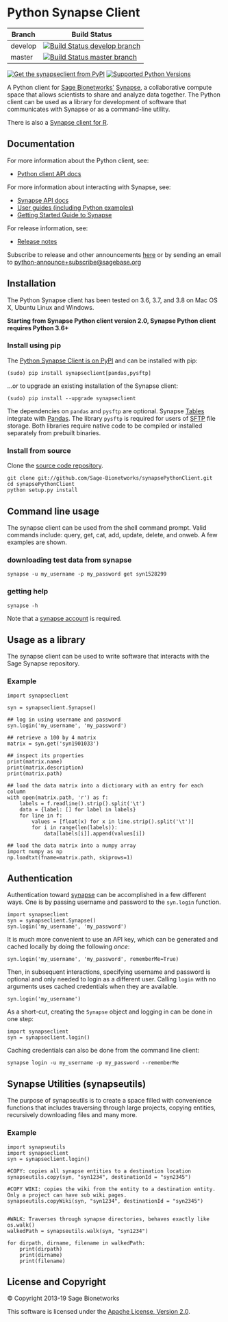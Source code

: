 Python Synapse Client
=====================

Branch  | Build Status
--------|-------------
develop | [![Build Status develop branch](https://github.com/Sage-Bionetworks/synapsePythonClient/workflows/build/badge.svg?branch=develop)](https://github.com/Sage-Bionetworks/synapsePythonClient/actions?query=branch%3Adevelop)
master  | [![Build Status master branch](https://github.com/Sage-Bionetworks/synapsePythonClient/workflows/build/badge.svg?branch=master)](https://github.com/Sage-Bionetworks/synapsePythonClient/actions?query=branch%3Amaster)

[![Get the synapseclient from PyPI](https://img.shields.io/pypi/v/synapseclient.svg)](https://pypi.python.org/pypi/synapseclient/) [![Supported Python Versions](https://img.shields.io/pypi/pyversions/synapseclient.svg)](https://pypi.python.org/pypi/synapseclient/) 

A Python client for [Sage Bionetworks'](https://www.sagebase.org) [Synapse](https://www.synapse.org/), a collaborative compute space that allows scientists to share and analyze data together. The Python client can be used as a library for development of software that communicates with Synapse or as a command-line utility.

There is also a [Synapse client for R](https://github.com/Sage-Bionetworks/synapser/).

Documentation
-------------

For more information about the Python client, see:

 * [Python client API docs](https://python-docs.synapse.org) 

For more information about interacting with Synapse, see:

 * [Synapse API docs](http://docs.synapse.org/rest/)
 * [User guides (including Python examples)](http://docs.synapse.org/articles/)
 * [Getting Started Guide to Synapse](http://docs.synapse.org/articles/getting_started.html)

For release information, see:

 * [Release notes](https://python-docs.synapse.org/build/html/news.html)

Subscribe to release and other announcements [here](https://groups.google.com/a/sagebase.org/forum/#!forum/python-announce)
or by sending an email to [python-announce+subscribe@sagebase.org](mailto:python-announce+subscribe@sagebase.org)


Installation
------------

The Python Synapse client has been tested on 3.6, 3.7, and 3.8 on Mac OS X, Ubuntu Linux and Windows.

**Starting from Synapse Python client version 2.0, Synapse Python client requires Python 3.6+**

### Install using pip

The [Python Synapse Client is on PyPI](https://pypi.python.org/pypi/synapseclient) and can be installed with pip:

    (sudo) pip install synapseclient[pandas,pysftp]

...or to upgrade an existing installation of the Synapse client:

    (sudo) pip install --upgrade synapseclient

The dependencies on `pandas` and `pysftp` are optional. Synapse [Tables](http://python-docs.synapse.org/build/html/#tables) integrate
with [Pandas](http://pandas.pydata.org/). The library `pysftp` is required for users of
[SFTP](http://python-docs.synapse.org/build/html/sftp.html) file storage. Both libraries require native code
to be compiled or installed separately from prebuilt binaries.

### Install from source

Clone the [source code repository](https://github.com/Sage-Bionetworks/synapsePythonClient).

    git clone git://github.com/Sage-Bionetworks/synapsePythonClient.git
    cd synapsePythonClient
    python setup.py install


Command line usage
------------------

The synapse client can be used from the shell command prompt. Valid commands
include: query, get, cat, add, update, delete, and onweb. A few examples are
shown.

### downloading test data from synapse

    synapse -u my_username -p my_password get syn1528299

### getting help

    synapse -h

Note that a [synapse account](https://www.synapse.org/#RegisterAccount:0) is required.


Usage as a library
------------------

The synapse client can be used to write software that interacts with the Sage Synapse repository.

### Example

    import synapseclient

    syn = synapseclient.Synapse()

    ## log in using username and password
    syn.login('my_username', 'my_password')

    ## retrieve a 100 by 4 matrix
    matrix = syn.get('syn1901033')

    ## inspect its properties
    print(matrix.name)
    print(matrix.description)
    print(matrix.path)

    ## load the data matrix into a dictionary with an entry for each column
    with open(matrix.path, 'r') as f:
        labels = f.readline().strip().split('\t')
        data = {label: [] for label in labels}
        for line in f:
            values = [float(x) for x in line.strip().split('\t')]
            for i in range(len(labels)):
                data[labels[i]].append(values[i])

    ## load the data matrix into a numpy array
    import numpy as np
    np.loadtxt(fname=matrix.path, skiprows=1)


Authentication
--------------
Authentication toward [synapse](https://www.synapse.org/#RegisterAccount:0) can be accomplished in a few different ways. One is by passing username and password to the `syn.login` function.

    import synapseclient
    syn = synapseclient.Synapse()
    syn.login('my_username', 'my_password')

It is much more convenient to use an API key, which can be generated and cached locally by doing the following _once_:

    syn.login('my_username', 'my_password', rememberMe=True)

Then, in subsequent interactions, specifying username and password is optional and only needed to login as a different user. Calling `login` with no arguments uses cached credentials when they are available.

    syn.login('my_username')

As a short-cut, creating the `Synapse` object and logging in can be done in one step:

    import synapseclient
    syn = synapseclient.login()

Caching credentials can also be done from the command line client:

    synapse login -u my_username -p my_password --rememberMe


Synapse Utilities (synapseutils)
--------------------------------

The purpose of synapseutils is to create a space filled with convenience functions that includes traversing through large projects, copying entities, recursively downloading files and many more.

### Example

    import synapseutils
    import synapseclient
    syn = synapseclient.login()
    
    #COPY: copies all synapse entities to a destination location
    synapseutils.copy(syn, "syn1234", destinationId = "syn2345")
    
    #COPY WIKI: copies the wiki from the entity to a destination entity. Only a project can have sub wiki pages.
    synapseutils.copyWiki(syn, "syn1234", destinationId = "syn2345")


    #WALK: Traverses through synapse directories, behaves exactly like os.walk()
    walkedPath = synapseutils.walk(syn, "syn1234")

    for dirpath, dirname, filename in walkedPath:
        print(dirpath)
        print(dirname)
        print(filename)
        

License and Copyright
---------------------

&copy; Copyright 2013-19 Sage Bionetworks

This software is licensed under the [Apache License, Version 2.0](http://www.apache.org/licenses/LICENSE-2.0).
